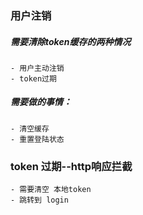 ### 用户注销
##### 需要清除token缓存的两种情况
    - 用户主动注销
    - token过期
##### 需要做的事情：
    - 清空缓存
    - 重置登陆状态

### token 过期--http响应拦截
    - 需要清空 本地token
    - 跳转到 login